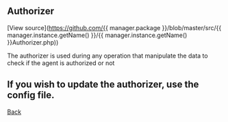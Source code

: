 ## Authorizer

[View source](https://github.com/{{ manager.package }}/blob/master/src/{{ manager.instance.getName() }}/{{ manager.instance.getName() }}Authorizer.php))

The authorizer is used during any operation that manipulate the data to check if the agent is authorized or not

If you wish to update the authorizer, use the config file.
---
[Back](index.md)
